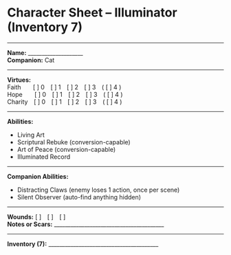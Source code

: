 # Character Sheet – Illuminator (Inventory 7)

---

**Name:** ____________________  
**Companion:** Cat

---

**Virtues:**  
Faith  [ ] 0 [ ] 1 [ ] 2 [ ] 3 ( [ ] 4 )  
Hope  [ ] 0 [ ] 1 [ ] 2 [ ] 3 ( [ ] 4 )  
Charity [ ] 0 [ ] 1 [ ] 2 [ ] 3 ( [ ] 4 )

---

**Abilities:**  
- Living Art  
- Scriptural Rebuke (conversion-capable)  
- Art of Peace (conversion-capable)  
- Illuminated Record  

---

**Companion Abilities:**  
- Distracting Claws (enemy loses 1 action, once per scene)  
- Silent Observer (auto-find anything hidden)

---

**Wounds:** [ ] [ ] [ ]  
**Notes or Scars:** ________________________________________

---

**Inventory (7):** ________________________________________
